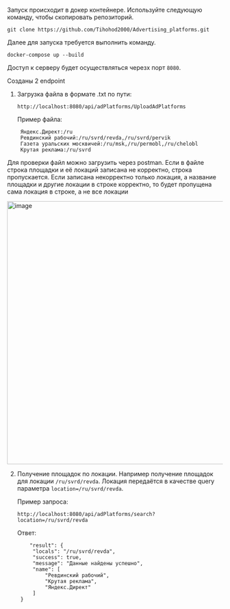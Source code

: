 Запуск происходит в докер контейнере.
Используйте следующую команду, чтобы скопировать репозиторий.
```
git clone https://github.com/Tihohod2000/Advertising_platforms.git
```

Далее для запуска требуется выполнить команду.

```
docker-compose up --build
```
Доступ к серверу будет осуществляться черезх порт ```8080```.

Созданы 2 endpoint 
1. Загрузка файла в формате .txt по пути:
   ```
   http://localhost:8080/api/adPlatforms/UploadAdPlatforms
   ```
   Пример файла:
   ```
    Яндекс.Директ:/ru
    Ревдинский рабочий:/ru/svrd/revda,/ru/svrd/pervik
    Газета уральских москвичей:/ru/msk,/ru/permobl,/ru/chelobl
    Крутая реклама:/ru/svrd
   ```
  Для проверки файл можно загрузить через postman. Если в файле строка площадки и её локаций записана не корректно, строка пропускается. Если записана некорректно только локация, а название площадки и другие локации в строке  корректно, то будет пропущена сама локация в строке, а не все локации
  
<img width="848" height="615" alt="image" src="https://github.com/user-attachments/assets/30a6d460-31d0-4af7-b456-65a70a8f697b" />

2. Получение площадок по локации.
   Например получение площадок для локации ```/ru/svrd/revda```.
   Локация передаётся в качестве query параметра ```location=/ru/svrd/revda```.

   Пример запроса:
   ```
   http://localhost:8080/api/adPlatforms/search?location=/ru/svrd/revda
   ```

   Ответ:
   ```
       "result": {
        "locals": "/ru/svrd/revda",
        "success": true,
        "message": "Данные найдены успешно",
        "name": [
            "Ревдинский рабочий",
            "Крутая реклама",
            "Яндекс.Директ"
        ]
    }
   ```
